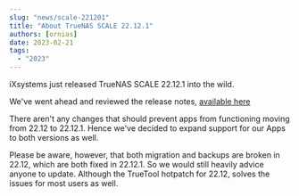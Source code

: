 ```yaml
---
slug: "news/scale-221201"
title: "About TrueNAS SCALE 22.12.1"
authors: [ornias]
date: 2023-02-21
tags:
  - "2023"
---
```


iXsystems just released TrueNAS SCALE 22.12.1 into the wild.

We've went ahead and reviewed the release notes, [available here](https://www.truenas.com/docs/scale/scale22.12/#22121)

There aren't any changes that should prevent apps from functioning moving from 22.12 to 22.12.1. Hence we've decided to expand support for our Apps to both versions as well.

Please be aware, however, that both migration and backups are broken in 22.12, which are both fixed in 22.12.1. So we would still heavily advice anyone to update. Although the TrueTool hotpatch for 22.12, solves the issues for most users as well.
